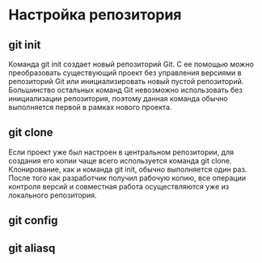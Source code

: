 # Настройка репозитория #

## git init 
Команда git init создает новый репозиторий Git. С ее помощью можно преобразовать существующий проект без управления версиями в репозиторий Git или инициализировать новый пустой репозиторий. Большинство остальных команд Git невозможно использовать без инициализации репозитория, поэтому данная команда обычно выполняется первой в рамках нового проекта.
## git clone
Если проект уже был настроен в центральном репозитории, для создания его копии чаще всего используется команда git clone. Клонирование, как и команда git init, обычно выполняется один раз. После того как разработчик получил рабочую копию, все операции контроля версий и совместная работа осуществляются уже из локального репозитория.
## git config

## git aliasq